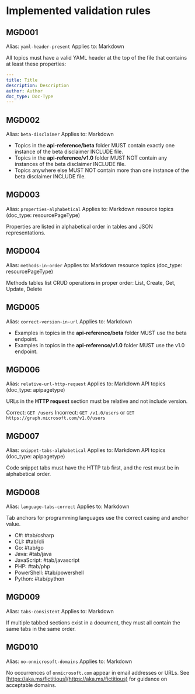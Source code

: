 # Implemented validation rules

## MGD001

Alias: `yaml-header-present`
Applies to: Markdown

All topics must have a valid YAML header at the top of the file that contains at least these properties:

```yaml
---
title: Title
description: Description
author: Author
doc_type: Doc-Type
---
```

## MGD002

Alias: `beta-disclaimer`
Applies to: Markdown

- Topics in the **api-reference/beta** folder MUST contain exactly one instance of the beta disclaimer INCLUDE file.
- Topics in the **api-reference/v1.0** folder MUST NOT contain any instances of the beta disclaimer INCLUDE file.
- Topics anywhere else MUST NOT contain more than one instance of the beta disclaimer INCLUDE file.

## MGD003

Alias: `properties-alphabetical`
Applies to: Markdown resource topics (doc_type: resourcePageType)

Properties are listed in alphabetical order in tables and JSON representations.

## MGD004

Alias: `methods-in-order`
Applies to: Markdown resource topics (doc_type: resourcePageType)

Methods tables list CRUD operations in proper order:
List, Create, Get, Update, Delete

## MGD005

Alias: `correct-version-in-url`
Applies to: Markdown

- Examples in topics in the **api-reference/beta** folder MUST use the beta endpoint.
- Examples in topics in the **api-reference/v1.0** folder MUST use the v1.0 endpoint.

## MGD006

Alias: `relative-url-http-request`
Applies to: Markdown API topics (doc_type: apipagetype)

URLs in the **HTTP request** section must be relative and not include version.

Correct: `GET /users`
Incorrect: `GET /v1.0/users` or `GET https://graph.microsoft.com/v1.0/users`

## MGD007

Alias: `snippet-tabs-alphabetical`
Applies to: Markdown API topics (doc_type: apipagetype)

Code snippet tabs must have the HTTP tab first, and the rest must be in alphabetical order.

## MGD008

Alias: `language-tabs-correct`
Applies to: Markdown

Tab anchors for programming languages use the correct casing and anchor value.

- C#: #tab/csharp
- CLI: #tab/cli
- Go: #tab/go
- Java: #tab/java
- JavaScript: #tab/javascript
- PHP: #tab/php
- PowerShell: #tab/powershell
- Python: #tab/python

## MGD009

Alias: `tabs-consistent`
Applies to: Markdown

If multiple tabbed sections exist in a document, they must all contain the same tabs in the same order.

## MGD010

Alias: `no-onmicrosoft-domains`
Applies to: Markdown

No occurrences of `onmicrosoft.com` appear in email addresses or URLs. See [https://aka.ms/fictitious](https://aka.ms/fictitious) for guidance on acceptable domains.
